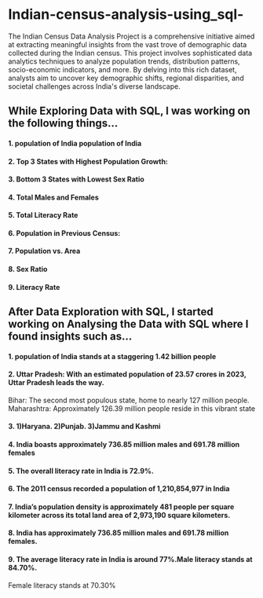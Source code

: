 # Indian-census-analysis-using_sql-
The Indian Census Data Analysis Project is a comprehensive initiative aimed at extracting meaningful insights from the vast trove of demographic data collected during the Indian census. This project involves sophisticated data analytics techniques to analyze population trends, distribution patterns, socio-economic indicators, and more. By delving into this rich dataset, analysts aim to uncover key demographic shifts, regional disparities, and societal challenges across India's diverse landscape. 


## While Exploring Data with SQL, I was working on the following things...
#### 1. population of India population of India
#### 2. Top 3 States with Highest Population Growth:
#### 3. Bottom 3 States with Lowest Sex Ratio
#### 4. Total Males and Females
#### 5. Total Literacy Rate
#### 6. Population in Previous Census:
#### 7. Population vs. Area
#### 8. Sex Ratio
#### 9. Literacy Rate


## After Data Exploration with SQL, I started working on Analysing the Data with SQL where I found insights such as...
#### 1.  population of India stands at a staggering 1.42 billion people
#### 2. Uttar Pradesh: With an estimated population of 23.57 crores in 2023, Uttar Pradesh leads the way.
Bihar: The second most populous state, home to nearly 127 million people.
Maharashtra: Approximately 126.39 million people reside in this vibrant state
#### 3. 1)Haryana. 2)Punjab. 3)Jammu and Kashmi      
#### 4. India boasts approximately 736.85 million males and 691.78 million females
#### 5. The overall literacy rate in India is 72.9%.
#### 6. The 2011 census recorded a population of 1,210,854,977 in India
#### 7. India’s population density is approximately 481 people per square kilometer across its total land area of 2,973,190 square kilometers.
#### 8. India has approximately 736.85 million males and 691.78 million females.
#### 9. The average literacy rate in India is around 77%.Male literacy stands at 84.70%.
Female literacy stands at 70.30%
